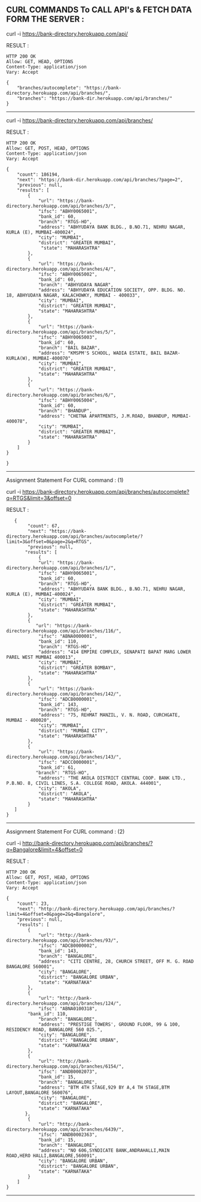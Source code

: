 CURL COMMANDS To CALL API's & FETCH DATA FORM THE SERVER :
-----------------------------------------------------------

curl -i  https://bank-directory.herokuapp.com/api/

RESULT : 

    HTTP 200 OK
    Allow: GET, HEAD, OPTIONS
    Content-Type: application/json
    Vary: Accept

    {
        "branches/autocomplete": "https://bank-directory.herokuapp.com/api/branches/",
        "branches": "https://bank-dir.herokuapp.com/api/branches/"
    }
---------------------------------------------------------

curl -i https://bank-directory.herokuapp.com/api/branches/


RESULT :

    HTTP 200 OK
    Allow: GET, POST, HEAD, OPTIONS
    Content-Type: application/json
    Vary: Accept

    {
        "count": 186194,
        "next": "https://bank-dir.herokuapp.com/api/branches/?page=2",
        "previous": null,
        "results": [
            {
                "url": "https://bank-directory.herokuapp.com/api/branches/3/",
                "ifsc": "ABHY0065001",
                "bank_id": 60,
                "branch": "RTGS-HO",
                "address": "ABHYUDAYA BANK BLDG., B.NO.71, NEHRU NAGAR, KURLA (E), MUMBAI-400024",
                "city": "MUMBAI",
                "district": "GREATER MUMBAI",
                 "state": "MAHARASHTRA"
            },
            {
                "url": "https://bank-directory.herokuapp.com/api/branches/4/",
                "ifsc": "ABHY0065002",
                "bank_id": 60,
                "branch": "ABHYUDAYA NAGAR",
                "address": "ABHYUDAYA EDUCATION SOCIETY, OPP. BLDG. NO. 18, ABHYUDAYA NAGAR, KALACHOWKY, MUMBAI - 400033",
                "city": "MUMBAI",
                "district": "GREATER MUMBAI",
                "state": "MAHARASHTRA"
            },
            {
                "url": "https://bank-directory.herokuapp.com/api/branches/5/",
                "ifsc": "ABHY0065003",
                "bank_id": 60,
                "branch": "BAIL BAZAR",
                "address": "KMSPM'S SCHOOL, WADIA ESTATE, BAIL BAZAR-KURLA(W), MUMBAI-400070",
                "city": "MUMBAI",
                "district": "GREATER MUMBAI",
                "state": "MAHARASHTRA"
            },
            {
                "url": "https://bank-directory.herokuapp.com/api/branches/6/",
                "ifsc": "ABHY0065004",
                "bank_id": 60,
                "branch": "BHANDUP",
                "address": "CHETNA APARTMENTS, J.M.ROAD, BHANDUP, MUMBAI-400078",
                "city": "MUMBAI",
                "district": "GREATER MUMBAI",
                "state": "MAHARASHTRA"
            }
        ]
    }

    }
----------------------------------------------------------------------------------------

Assignment Statement For CURL command :  (1)

curl -i https://bank-directory.herokuapp.com/api/branches/autocomplete?q=RTGS&limit=3&offset=0

RESULT :

       {
            "count": 67,
            "next": "https://bank-directory.herokuapp.com/api/branches/autocomplete/?limit=3&offset=0&page=2&q=RTGS",
            "previous": null,
           "results": [
                {
                "url": "https://bank-directory.herokuapp.com/api/branches/1/",
                "ifsc": "ABHY0065001",
                "bank_id": 60,
                "branch": "RTGS-HO",
                "address": "ABHYUDAYA BANK BLDG., B.NO.71, NEHRU NAGAR, KURLA (E), MUMBAI-400024",
                "city": "MUMBAI",
                "district": "GREATER MUMBAI",
                "state": "MAHARASHTRA"
            },
            {
               "url": "https://bank-directory.herokuapp.com/api/branches/116/",
                "ifsc": "ABNA0000001",
                "bank_id": 110,
                "branch": "RTGS-HO",
                "address": "414 EMPIRE COMPLEX, SENAPATI BAPAT MARG LOWER PAREL WEST MUMBAI 400013",
                "city": "MUMBAI",
                "district": "GREATER BOMBAY",
                "state": "MAHARASHTRA"
            },
            {
                "url": "https://bank-directory.herokuapp.com/api/branches/142/",
                "ifsc": "ADCB0000001",
                "bank_id": 143,
                "branch": "RTGS-HO",
                "address": "75, REHMAT MANZIL, V. N. ROAD, CURCHGATE, MUMBAI - 400020",
                "city": "MUMBAI",
                "district": "MUMBAI CITY",
                "state": "MAHARASHTRA"
            },
            {
                "url": "https://bank-directory.herokuapp.com/api/branches/143/",
                "ifsc": "ADCC0000001",
                "bank_id": 61,
               "branch": "RTGS-HO",
                "address": "THE AKOLA DISTRICT CENTRAL COOP. BANK LTD., P.B.NO. 8, CIVIL LINES, S.A. COLLEGE ROAD, AKOLA. 444001",
                "city": "AKOLA",
                "district": "AKOLA",
                "state": "MAHARASHTRA"
            }
       ]
    }
--------------------------------------------------------------------------------------

Assignment Statement For CURL command :  (2)

curl -i http://bank-directory.herokuapp.com/api/branches/?q=Bangalore&limit=4&offset=0


RESULT :

    HTTP 200 OK
    Allow: GET, POST, HEAD, OPTIONS
    Content-Type: application/json
    Vary: Accept

    {
        "count": 23,
        "next": "http://bank-directory.herokuapp.com/api/branches/?limit=4&offset=0&page=2&q=Bangalore",
        "previous": null,
        "results": [
            {
                "url": "http://bank-directory.herokuapp.com/api/branches/93/",
                "ifsc": "ADCB0000002",
                "bank_id": 143,
                "branch": "BANGALORE",
                "address": "CITI CENTRE, 28, CHURCH STREET, OFF M. G. ROAD BANGALORE 560001",
                "city": "BANGALORE",
                "district": "BANGALORE URBAN",
                "state": "KARNATAKA"
            },
            {
                "url": "http://bank-directory.herokuapp.com/api/branches/124/",
                "ifsc": "ABNA0100318",
            "bank_id": 110,
                "branch": "BANGALORE",
                "address": "PRESTIGE TOWERS', GROUND FLOOR, 99 & 100, RESIDENCY ROAD, BANGALORE 560 025.",
                "city": "BANGALORE",
                "district": "BANGALORE URBAN",
                "state": "KARNATAKA"
            },
            {
                "url": "http://bank-directory.herokuapp.com/api/branches/6154/",
                "ifsc": "ANDB0002073",
                "bank_id": 15,
                "branch": "BANGALORE",
                "address": "BTM 4TH STAGE,929 BY A,4 TH STAGE,BTM LAYOUT,BANGALORE 560076",
                "city": "BANGALORE",
                "district": "BANGALORE",
                "state": "KARNATAKA"
           },
            {
                "url": "http://bank-directory.herokuapp.com/api/branches/6439/",
                "ifsc": "ANDB0002363",
                "bank_id": 15,
                "branch": "BANGALORE",
                "address": "NO 606,SYNDICATE BANK,ANDRAHALLI,MAIN ROAD,HERO HALLI,BANGALORE,560091",
                "city": "BANGALORE URBAN",
                "district": "BANGALORE URBAN",
                "state": "KARNATAKA"
            }
        ]
    }
------------------------------------------------------------------------------------------
